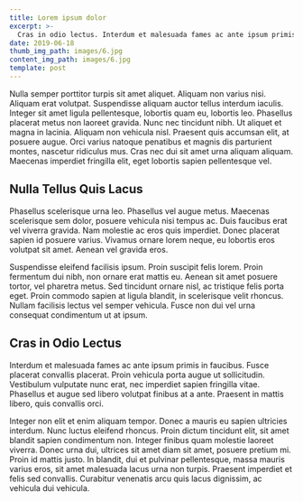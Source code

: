 ```yaml
---
title: Lorem ipsum dolor
excerpt: >-
  Cras in odio lectus. Interdum et malesuada fames ac ante ipsum primis in faucibus. Fusce placerat convallis placerat. Proin vehicula porta augue ut sollicitudin.
date: 2019-06-18
thumb_img_path: images/6.jpg
content_img_path: images/6.jpg
template: post
---
```


Nulla semper porttitor turpis sit amet aliquet. Aliquam non varius nisi. Aliquam erat volutpat. Suspendisse aliquam auctor tellus interdum iaculis. Integer sit amet ligula pellentesque, lobortis quam eu, lobortis leo. Phasellus placerat metus non laoreet gravida. Nunc nec tincidunt nibh. Ut aliquet et magna in lacinia. Aliquam non vehicula nisl. Praesent quis accumsan elit, at posuere augue. Orci varius natoque penatibus et magnis dis parturient montes, nascetur ridiculus mus. Cras nec dui sit amet urna aliquam aliquam. Maecenas imperdiet fringilla elit, eget lobortis sapien pellentesque vel.

## Nulla Tellus Quis Lacus

Phasellus scelerisque urna leo. Phasellus vel augue metus. Maecenas scelerisque sem dolor, posuere vehicula nisi tempus ac. Duis faucibus erat vel viverra gravida. Nam molestie ac eros quis imperdiet. Donec placerat sapien id posuere varius. Vivamus ornare lorem neque, eu lobortis eros volutpat sit amet. Aenean vel gravida eros.

Suspendisse eleifend facilisis ipsum. Proin suscipit felis lorem. Proin fermentum dui nibh, non ornare erat mattis eu. Aenean sit amet posuere tortor, vel pharetra metus. Sed tincidunt ornare nisl, ac tristique felis porta eget. Proin commodo sapien at ligula blandit, in scelerisque velit rhoncus. Nullam facilisis lectus vel semper vehicula. Fusce non dui vel urna consequat condimentum ut at ipsum.

## Cras in Odio Lectus

Interdum et malesuada fames ac ante ipsum primis in faucibus. Fusce placerat convallis placerat. Proin vehicula porta augue ut sollicitudin. Vestibulum vulputate nunc erat, nec imperdiet sapien fringilla vitae. Phasellus et augue sed libero volutpat finibus at a ante. Praesent in mattis libero, quis convallis orci.

Integer non elit et enim aliquam tempor. Donec a mauris eu sapien ultricies interdum. Nunc luctus eleifend rhoncus. Proin dictum tincidunt elit, sit amet blandit sapien condimentum non. Integer finibus quam molestie laoreet viverra. Donec urna dui, ultrices sit amet diam sit amet, posuere pretium mi. Proin id mattis justo. In blandit, dui et pulvinar pellentesque, massa mauris varius eros, sit amet malesuada lacus urna non turpis. Praesent imperdiet et felis sed convallis. Curabitur venenatis arcu quis lacus dignissim, ac vehicula dui vehicula. 